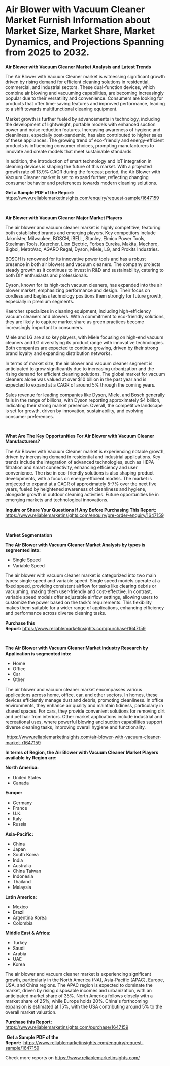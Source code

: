 <p><h1>Air Blower with Vacuum Cleaner Market Furnish Information about Market Size, Market Share, Market Dynamics, and Projections Spanning from 2025 to 2032.</h1></p><p><strong>Air Blower with Vacuum Cleaner Market Analysis and Latest Trends</strong></p>
<p><p>The Air Blower with Vacuum Cleaner market is witnessing significant growth driven by rising demand for efficient cleaning solutions in residential, commercial, and industrial sectors. These dual-function devices, which combine air blowing and vacuuming capabilities, are becoming increasingly popular due to their versatility and convenience. Consumers are looking for products that offer time-saving features and improved performance, leading to a shift towards multifunctional cleaning equipment.</p><p>Market growth is further fueled by advancements in technology, including the development of lightweight, portable models with enhanced suction power and noise reduction features. Increasing awareness of hygiene and cleanliness, especially post-pandemic, has also contributed to higher sales of these appliances. The growing trend of eco-friendly and energy-efficient products is influencing consumer choices, prompting manufacturers to innovate and create models that meet sustainable standards.</p><p>In addition, the introduction of smart technology and IoT integration in cleaning devices is shaping the future of this market. With a projected growth rate of 13.9% CAGR during the forecast period, the Air Blower with Vacuum Cleaner market is set to expand further, reflecting changing consumer behavior and preferences towards modern cleaning solutions.</p></p>
<p><strong>Get a Sample PDF of the Report:&nbsp;</strong> <a href="https://www.reliablemarketinsights.com/enquiry/request-sample/1647159?utm_campaign=2116&utm_medium=2&utm_source=Github&utm_content=ia&utm_term=21022025&utm_id=air-blower-with-vacuum-cleaner">https://www.reliablemarketinsights.com/enquiry/request-sample/1647159</a></p>
<p>&nbsp;</p>
<p><strong>Air Blower with Vacuum Cleaner Major Market Players</strong></p>
<p><p>The air blower and vacuum cleaner market is highly competitive, featuring both established brands and emerging players. Key competitors include Jakmister, Milwaukee, BOSCH, iBELL, Stanley, Elmico Power Tools, Steelman Tools, Kaercher, Lion Electric, Forbes Eureka, Makita, Mechpro, Bigboi, MetroVac, AGARO Regal, Dyson, Miele, LG, and Prokits Industries. </p><p>BOSCH is renowned for its innovative power tools and has a robust presence in both air blowers and vacuum cleaners. The company projects steady growth as it continues to invest in R&D and sustainability, catering to both DIY enthusiasts and professionals.</p><p>Dyson, known for its high-tech vacuum cleaners, has expanded into the air blower market, emphasizing performance and design. Their focus on cordless and bagless technology positions them strongly for future growth, especially in premium segments.</p><p>Kaercher specializes in cleaning equipment, including high-efficiency vacuum cleaners and blowers. With a commitment to eco-friendly solutions, they are likely to capture market share as green practices become increasingly important to consumers.</p><p>Miele and LG are also key players, with Miele focusing on high-end vacuum cleaners and LG diversifying its product range with innovative technologies. Both companies are expected to continue growing, driven by their strong brand loyalty and expanding distribution networks.</p><p>In terms of market size, the air blower and vacuum cleaner segment is anticipated to grow significantly due to increasing urbanization and the rising demand for efficient cleaning solutions. The global market for vacuum cleaners alone was valued at over $10 billion in the past year and is expected to expand at a CAGR of around 5% through the coming years.</p><p>Sales revenue for leading companies like Dyson, Miele, and Bosch generally falls in the range of billions, with Dyson reporting approximately $4 billion, indicating their strong market presence. Overall, the competitive landscape is set for growth, driven by innovation, sustainability, and evolving consumer preferences.</p></p>
<p>&nbsp;</p>
<p><strong>What Are The Key Opportunities For Air Blower with Vacuum Cleaner Manufacturers?</strong></p>
<p><p>The Air Blower with Vacuum Cleaner market is experiencing notable growth, driven by increasing demand in residential and industrial applications. Key trends include the integration of advanced technologies, such as HEPA filtration and smart connectivity, enhancing efficiency and user convenience. The rise in eco-friendly solutions is also shaping product developments, with a focus on energy-efficient models. The market is projected to expand at a CAGR of approximately 5-7% over the next five years, fueled by heightened awareness of cleanliness and hygiene, alongside growth in outdoor cleaning activities. Future opportunities lie in emerging markets and technological innovations.</p></p>
<p><strong>Inquire or Share Your Questions If Any Before Purchasing This Report:</strong> <a href="https://www.reliablemarketinsights.com/enquiry/pre-order-enquiry/1647159?utm_campaign=2116&utm_medium=2&utm_source=Github&utm_content=ia&utm_term=21022025&utm_id=air-blower-with-vacuum-cleaner">https://www.reliablemarketinsights.com/enquiry/pre-order-enquiry/1647159</a></p>
<p>&nbsp;</p>
<p><strong>Market Segmentation</strong></p>
<p><strong>The Air Blower with Vacuum Cleaner Market Analysis by types is segmented into:</strong></p>
<p><ul><li>Single Speed</li><li>Variable Speed</li></ul></p>
<p><p>The air blower with vacuum cleaner market is categorized into two main types: single speed and variable speed. Single speed models operate at a fixed speed, providing consistent airflow for tasks like clearing debris or vacuuming, making them user-friendly and cost-effective. In contrast, variable speed models offer adjustable airflow settings, allowing users to customize the power based on the task's requirements. This flexibility makes them suitable for a wider range of applications, enhancing efficiency and performance across diverse cleaning tasks.</p></p>
<p><strong>Purchase this Report:&nbsp;</strong><a href="https://www.reliablemarketinsights.com/purchase/1647159?utm_campaign=2116&utm_medium=2&utm_source=Github&utm_content=ia&utm_term=21022025&utm_id=air-blower-with-vacuum-cleaner">https://www.reliablemarketinsights.com/purchase/1647159</a></p>
<p>&nbsp;</p>
<p><strong>The Air Blower with Vacuum Cleaner Market Industry Research by Application is segmented into:</strong></p>
<p><ul><li>Home</li><li>Office</li><li>Car</li><li>Other</li></ul></p>
<p><p>The air blower and vacuum cleaner market encompasses various applications across home, office, car, and other sectors. In homes, these devices efficiently manage dust and debris, promoting cleanliness. In office environments, they enhance air quality and maintain tidiness, particularly in shared spaces. For cars, they provide convenient solutions for removing dirt and pet hair from interiors. Other market applications include industrial and recreational uses, where powerful blowing and suction capabilities support diverse cleaning tasks, improving overall hygiene and functionality.</p></p>
<p><a href="https://www.reliablemarketinsights.com/air-blower-with-vacuum-cleaner-market-r1647159?utm_campaign=2116&utm_medium=2&utm_source=Github&utm_content=ia&utm_term=21022025&utm_id=air-blower-with-vacuum-cleaner">&nbsp;https://www.reliablemarketinsights.com/air-blower-with-vacuum-cleaner-market-r1647159</a></p>
<p><strong>In terms of Region, the Air Blower with Vacuum Cleaner Market Players available by Region are:</strong></p>
<p>
    <p> <strong> North America: </strong>
        <ul>
            <li>United States</li>
            <li>Canada</li>
        </ul>
        </p> 
    <p> <strong> Europe: </strong>
        <ul>
            <li>Germany</li>
            <li>France</li>
            <li>U.K.</li>
            <li>Italy</li>
            <li>Russia</li>
        </ul>
        </p> 
    <p> <strong> Asia-Pacific: </strong>
        <ul>
            <li>China</li>
            <li>Japan</li>
            <li>South Korea</li>
            <li>India</li>
            <li>Australia</li>
            <li>China Taiwan</li>
            <li>Indonesia</li>
            <li>Thailand</li>
            <li>Malaysia</li>
        </ul>
        </p> 
    <p> <strong> Latin America: </strong>
        <ul>
            <li>Mexico</li>
            <li>Brazil</li>
            <li>Argentina Korea</li>
            <li>Colombia</li>
        </ul>
        </p> 
    <p> <strong> Middle East & Africa: </strong>
        <ul>
            <li>Turkey</li>
            <li>Saudi</li>
            <li>Arabia</li>
            <li>UAE</li>
            <li>Korea</li>
        </ul>
    </p>
    </p>
<p><p>The air blower and vacuum cleaner market is experiencing significant growth, particularly in the North America (NA), Asia-Pacific (APAC), Europe, USA, and China regions. The APAC region is expected to dominate the market, driven by rising disposable incomes and urbanization, with an anticipated market share of 35%. North America follows closely with a market share of 25%, while Europe holds 20%. China's forthcoming expansion is estimated at 15%, with the USA contributing around 5% to the overall market valuation.</p></p>
<p><strong>Purchase this Report: </strong><a href="https://www.reliablemarketinsights.com/purchase/1647159?utm_campaign=2116&utm_medium=2&utm_source=Github&utm_content=ia&utm_term=21022025&utm_id=air-blower-with-vacuum-cleaner">https://www.reliablemarketinsights.com/purchase/1647159</a></p>
<p>&nbsp;<strong>Get a Sample PDF of the Report:&nbsp;&nbsp;</strong><a href="https://www.reliablemarketinsights.com/enquiry/request-sample/1647159?utm_campaign=2116&utm_medium=2&utm_source=Github&utm_content=ia&utm_term=21022025&utm_id=air-blower-with-vacuum-cleaner">https://www.reliablemarketinsights.com/enquiry/request-sample/1647159</a></p>
<p><strong></strong></p>
<p>Check more reports on <a href="https://www.reliablemarketinsights.com/?utm_campaign=2116&utm_medium=2&utm_source=Github&utm_content=ia&utm_term=21022025&utm_id=air-blower-with-vacuum-cleaner">https://www.reliablemarketinsights.com/</a></p>
